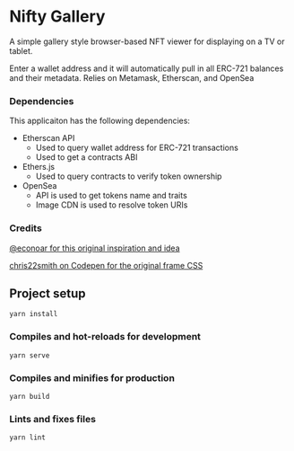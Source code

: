 # Nifty Gallery

A simple gallery style browser-based NFT viewer for displaying on a TV or tablet.

Enter a wallet address and it will automatically pull in all ERC-721 balances and their metadata. Relies on Metamask, Etherscan, and OpenSea

### Dependencies

This applicaiton has the following dependencies:

* Etherscan API
  * Used to query wallet address for ERC-721 transactions
  * Used to get a contracts ABI
* Ethers.js
  * Used to query contracts to verify token ownership
* OpenSea
  * API is used to get tokens name and traits
  * Image CDN is used to resolve token URIs

### Credits

[@econoar for this original inspiration and idea](https://twitter.com/econoar/status/1371259652025946115)

[chris22smith on Codepen for the original frame CSS](https://codepen.io/chris22smith/pen/PbBwjp)

## Project setup
```
yarn install
```

### Compiles and hot-reloads for development
```
yarn serve
```

### Compiles and minifies for production
```
yarn build
```

### Lints and fixes files
```
yarn lint
```
